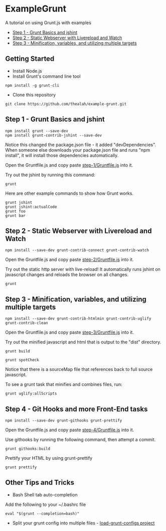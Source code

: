 # ExampleGrunt
A tutorial on using Grunt.js with examples

* [Step 1 - Grunt Basics and jshint](#Step-1)
* [Step 2 - Static Webserver with Livereload and Watch](#Step-2)
* [Step 3 - Minification, variables, and utilizing multiple targets](#Step-3)

## Getting Started
* Install Node.js
* Install Grunt's command line tool
```
npm install -g grunt-cli
```

* Clone this repository
```
git clone https://github.com/thealah/example-grunt.git
```

<a name="Step-1"></a>
## Step 1 - Grunt Basics and jshint

```
npm install grunt --save-dev
npm install grunt-contrib-jshint --save-dev
```

Notice this changed the package.json file - it added "devDependencies". When someone else downloads your package.json file and runs "npm install", it will install those dependencies automatically.

Open the Gruntfile.js and copy paste [step-1/Gruntfile.js](step-1/Gruntfile.js) into it.

Try out the jshint by running this command:

```
grunt
```

Here are other example commands to show how Grunt works.
```
grunt jshint
grunt jshint:actualCode
grunt foo
grunt bar
```

<a name="Step-2"></a>
## Step 2 - Static Webserver with Livereload and Watch

```
npm install --save-dev grunt-contrib-connect grunt-contrib-watch
```

Open the Gruntfile.js and copy paste [step-2/Gruntfile.js](step-2/Gruntfile.js) into it.

Try out the static http server with live-reload! It automatically runs jshint on javascript changes and reloads the browser on all changes.

```
grunt
```

<a name="Step-3"></a>
## Step 3 - Minification, variables, and utilizing multiple targets

```
npm install --save-dev grunt-contrib-htmlmin grunt-contrib-uglify grunt-contrib-clean
```

Open the Gruntfile.js and copy paste [step-3/Gruntfile.js](step-3/Gruntfile.js) into it.

Try out the minified javascript and html that is output to the "dist" directory.

```
grunt build

grunt spotCheck
```

Notice that there is a sourceMap file that references back to full source javascript.

To see a grunt task that minifies and combines files, run:

```
grunt uglify:allScripts
```

<a name="Step-4"></a>
## Step 4 - Git Hooks and more Front-End tasks

```
npm install --save-dev grunt-githooks grunt-prettify
```

Open the Gruntfile.js and copy paste [step-4/Gruntfile.js](step-4/Gruntfile.js) into it.

Use githooks by running the following command, then attempt a commit.

```
grunt githooks:build
```

Prettify your HTML by using grunt-prettify
```
grunt prettify
```


## Other Tips and Tricks

* Bash Shell tab auto-completion

Add the following to your ~/.bashrc file
```
eval "$(grunt --completion=bash)"
```

* Split your grunt config into multiple files - [load-grunt-configs project](https://github.com/creynders/load-grunt-configs)

